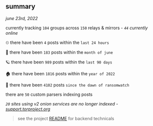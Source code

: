 
## summary
_june 23rd, 2022_

currently tracking `104` groups across `150` relays & mirrors - _`44` currently online_

⏲ there have been `4` posts within the `last 24 hours`

🦈 there have been `183` posts within the `month of june`

🪐 there have been `989` posts within the `last 90 days`

🏚 there have been `1816` posts within the `year of 2022`

🦕 there have been `4102` posts `since the dawn of ransomwatch`

there are `50` custom parsers indexing posts

_`20` sites using v2 onion services are no longer indexed - [support.torproject.org](https://support.torproject.org/onionservices/v2-deprecation/)_

> see the project [README](https://github.com/joshhighet/ransomwatch#ransomwatch--) for backend technicals
